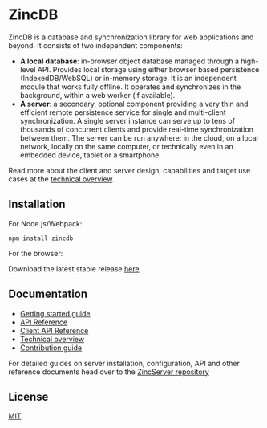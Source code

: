 # ZincDB

ZincDB is a database and synchronization library for web applications and beyond. It consists of two 
independent components:

* **A local database**: in-browser object database managed through a high-level API. Provides local storage using either browser based persistence (IndexedDB/WebSQL) or in-memory storage. It is an independent module that works fully offline. It operates and synchronizes in the background, within a web worker (if available).
* **A server**: a secondary, optional component providing a very thin and efficient remote persistence service for single and multi-client synchronization. A single server instance can serve up to tens of thousands of concurrent clients and provide real-time synchronization between them. The server can be run anywhere: in the cloud, on a local network, locally on the same computer, or technically even in an embedded device, tablet or a smartphone.

Read more about the client and server design, capabilities and target use cases at the [technical overview](https://github.com/zincbase/zincdb/blob/master/docs/Technical%20overview.md).

## Installation

For Node.js/Webpack:

```
npm install zincdb
```

For the browser: 

Download the latest stable release [here]().

## Documentation

* [Getting started guide](https://github.com/zincbase/zincdb/blob/master/docs/Getting%20started.md)
* [API Reference](https://github.com/zincbase/zincdb/blob/master/docs/API%20Reference.md)
* [Client API Reference](https://github.com/zincbase/zincdb/blob/master/docs/Client%20API%20Reference.md)
* [Technical overview](https://github.com/zincbase/zincdb/blob/master/docs/Technical%20overview.md)
* [Contribution guide](https://github.com/zincbase/zincdb/blob/master/docs/Contribution%20guide.md)

For detailed guides on server installation, configuration, API and other reference documents head over to the [ZincServer repository]()

## License

[MIT](https://github.com/zincbase/zincdb/blob/master/LICENSE)